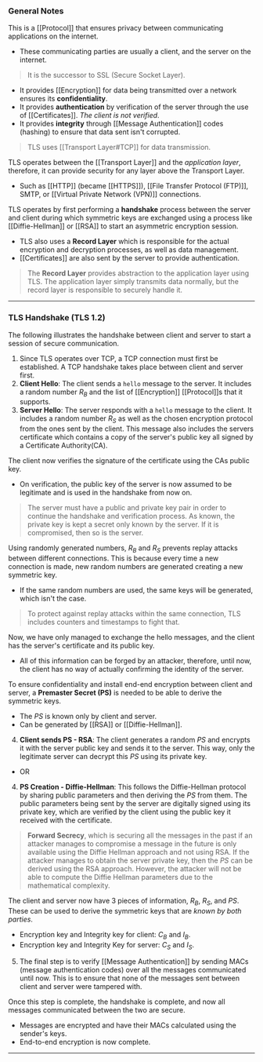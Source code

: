 ### General Notes

This is a [[Protocol]] that ensures privacy between communicating applications on the internet.
- These communicating parties are usually a client, and the server on the internet.

> It is the successor to SSL (Secure Socket Layer).

- It provides [[Encryption]] for data being transmitted over a network ensures its **confidentiality**.
- It provides **authentication** by verification of the server through the use of [[Certificates]]. *The client is not verified*.
- It provides **integrity** through [[Message Authentication]] codes (hashing) to ensure that data sent isn't corrupted.

> TLS uses [[Transport Layer#TCP]] for data transmission.

TLS operates between the [[Transport Layer]] and the *application layer*, therefore, it can provide security for any layer above the Transport Layer.
- Such as [[HTTP]] (became [[HTTPS]]), [[File Transfer Protocol (FTP)]], SMTP, or [[Virtual Private Network (VPN)]] connections.

TLS operates by first performing a **handshake** process between the server and client during which symmetric keys are exchanged using a process like [[Diffie-Hellman]] or [[RSA]] to start an asymmetric encryption session.
- TLS also uses a **Record Layer** which is responsible for the actual encryption and decryption processes, as well as data management.
- [[Certificates]] are also sent by the server to provide authentication.


> The **Record Layer** provides abstraction to the application layer using TLS. The application layer simply transmits data normally, but the record layer is responsible to securely handle it.

---
### TLS Handshake (TLS 1.2)

The following illustrates the handshake between client and server to start a session of secure communication.

1. Since TLS operates over TCP, a TCP connection must first be established. A TCP handshake takes place between client and server first.
2. **Client Hello**: The client sends a `hello` message to the server. It includes a random number $R_B$ and the list of [[Encryption]] [[Protocol]]s that it supports.
3. **Server Hello**: The server responds with a `hello` message to the client. It includes a random number $R_S$ as well as the chosen encryption protocol from the ones sent by the client. This message also includes the servers certificate which contains a copy of the server's public key all signed by a Certificate Authority(CA).

The client now verifies the signature of the certificate using the CAs public key.
- On verification, the public key of the server is now assumed to be legitimate and is used in the handshake from now on.

> The server must have a public and private key pair in order to continue the handshake and verification process. As known, the private key is kept a secret only known by the server. If it is compromised, then so is the server.

Using randomly generated numbers, $R_B$ and $R_S$ prevents replay attacks between different connections. This is because every time a new connection is made, new random numbers are generated creating a new symmetric key.
- If the same random numbers are used, the same keys will be generated, which isn't the case.

> To protect against replay attacks within the same connection, TLS includes counters and timestamps to fight that.

Now, we have only managed to exchange the hello messages, and the client has the server's certificate and its public key.
- All of this information can be forged by an attacker, therefore, until now, the client has no way of actually confirming the identity of the server.

To ensure confidentiality and install end-end encryption between client and server, a **Premaster Secret (PS)** is needed to be able to derive the symmetric keys.
- The $PS$ is known only by client and server.
- Can be generated by [[RSA]] or [[Diffie-Hellman]].

4. **Client sends PS - RSA**: The client generates a random $PS$ and encrypts it with the server public key and sends it to the server. This way, only the legitimate server can decrypt this $PS$ using its private key.
- OR
4. **PS Creation - Diffie-Hellman**: This follows the Diffie-Hellman protocol by sharing public parameters and then deriving the $PS$ from them. The public parameters being sent by the server are digitally signed using its private key, which are verified by the client using the public key it received with the certificate.

> **Forward Secrecy**, which is securing all the messages in the past if an attacker manages to compromise a message in the future is only available using the Diffie Hellman approach and not using RSA. If the attacker manages to obtain the server private key, then the $PS$  can be derived using the RSA approach. However, the attacker will not be able to compute the Diffie Hellman parameters due to the mathematical complexity.

The client and server now have 3 pieces of information, $R_B$, $R_S$, and $PS$. These can be used to derive the symmetric keys that are *known by both parties*.
- Encryption key and Integrity key for client: $C_B$ and $I_B$.
- Encryption key and Integrity Key for server: $C_S$ and $I_S$.

5. The final step is to verify [[Message Authentication]] by sending MACs (message authentication codes) over all the messages communicated until now. This is to ensure that none of the messages sent between client and server were tampered with.

Once this step is complete, the handshake is complete, and now all messages communicated between the two are secure.
- Messages are encrypted and have their MACs calculated using the sender's keys.
- End-to-end encryption is now complete.

---
